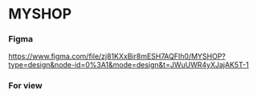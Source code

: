 # MYSHOP
### Figma
https://www.figma.com/file/zj81KXxBir8mESH7AQFIh0/MYSHOP?type=design&node-id=0%3A1&mode=design&t=JWuUWR4yXJajAK5T-1

### For view
